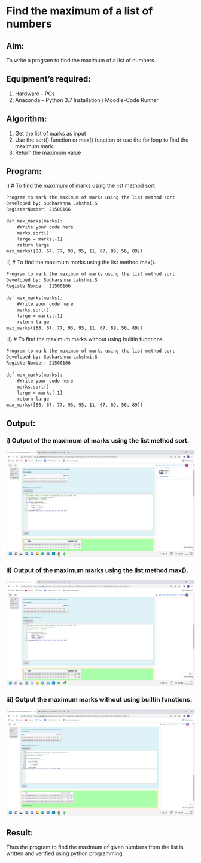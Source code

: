 # Find the maximum of a list of numbers
## Aim:
To write a program to find the maximum of a list of numbers.
## Equipment’s required:
1.	Hardware – PCs
2.	Anaconda – Python 3.7 Installation / Moodle-Code Runner
## Algorithm:
1.	Get the list of marks as input
2.	Use the sort() function or max() function or use the for loop to find the maximum mark.
3.	Return the maximum value
## Program:

i)	# To find the maximum of marks using the list method sort.
```
Program to mark the maximum of marks using the list method sort
Developed by: Sudharshna Lakshmi.S
RegisterNumber: 21500166

def max_marks(marks):
    #Write your code here
    marks.sort()
    large = marks[-1]
    return large
max_marks([88, 67, 77, 93, 95, 11, 67, 89, 56, 89])

```

ii)	# To find the maximum marks using the list method max().
```
Program to mark the maximum of marks using the list method sort
Developed by: Sudharshna Lakshmi.S
RegisterNumber: 21500166

def max_marks(marks):
    #Write your code here
    marks.sort()
    large = marks[-1]
    return large
max_marks([88, 67, 77, 93, 95, 11, 67, 89, 56, 89])

```

iii) # To find the maximum marks without using builtin functions.
```
Program to mark the maximum of marks using the list method sort
Developed by: Sudharshna Lakshmi.S
RegisterNumber: 21500166

def max_marks(marks):
    #Write your code here
    marks.sort()
    large = marks[-1]
    return large
max_marks([88, 67, 77, 93, 95, 11, 67, 89, 56, 89])

```
## Output:

### i)  Output of the maximum of marks using the list method sort.

![Output](./img/output1.png)

### ii)	Output of the maximum marks using the list method max().

![Output](./img/output2.png)

### iii) Output the maximum marks without using builtin functions.

![Output](/img/output3.png)

## Result:
Thus the program to find the maximum of given numbers from the list is written and verified using python programming.